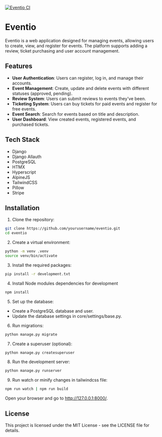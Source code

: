 [![Eventio CI](https://github.com/MadGotten/Eventio/actions/workflows/django.yml/badge.svg)](https://github.com/MadGotten/Eventio/actions/workflows/django.yml)

# Eventio
Eventio is a web application designed for managing events, allowing users to create, view, and register for events. The platform supports adding a review, ticket purchasing and user account management.

## Features
- **User Authentication**: Users can register, log in, and manage their accounts.
- **Event Management**: Create, update and delete events with different statuses (approved, pending).
- **Review System**: Users can submit reviews to events they've been.
- **Ticketing System**: Users can buy tickets for paid events and register for free events.
- **Event Search**: Search for events based on title and description.
- **User Dashboard**: View created events, registered events, and purchased tickets.

## Tech Stack
- Django
- Django Allauth
- PostgreSQL
- HTMX
- Hyperscript
- AlpineJS
- TailwindCSS
- Pillow
- Stripe

## Installation
1. Clone the repository:
```bash
git clone https://github.com/yourusername/eventio.git
cd eventio
```
2. Create a virtual environment:
```bash
python -m venv .venv
source venv/bin/activate
```
3. Install the required packages:
```bash
pip install -r development.txt
```
4. Install Node modules dependencies for development
```bash
npm install
```
5. Set up the database:
- Create a PostgreSQL database and user.
- Update the database settings in core/settings/base.py.
6. Run migrations:
```bash
python manage.py migrate
```
7. Create a superuser (optional):
```bash
python manage.py createsuperuser
```
8. Run the development server:
```bash
python manage.py runserver
```
9. Run watch or minify changes in tailwindcss file:
```bash
npm run watch | npm run build
```
Open your browser and go to http://127.0.0.1:8000/.

## License
This project is licensed under the MIT License - see the LICENSE file for details.
